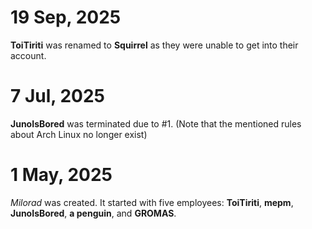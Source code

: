 # 19 Sep, 2025
**ToiTiriti** was renamed to **Squirrel** as they were unable to get into their account.
# 7 Jul, 2025
**JunoIsBored** was terminated due to #1. (Note that the mentioned rules about Arch Linux no longer exist)
# 1 May, 2025
*Milorad* was created. It started with five employees: **ToiTiriti**, **mepm**, **JunoIsBored**, **a penguin**, and **GROMAS**.

